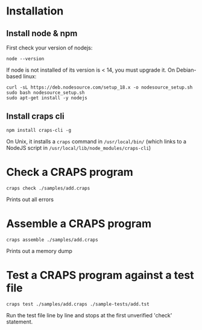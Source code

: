 
# Installation

## Install node & npm
First check your version of nodejs:
```
node --version
```
If node is not installed of its version is < 14, you must upgrade it. On Debian-based linux:
```
curl -sL https://deb.nodesource.com/setup_18.x -o nodesource_setup.sh
sudo bash nodesource_setup.sh
sudo apt-get install -y nodejs
```

## Install craps cli
```
npm install craps-cli -g
```
On Unix, it installs a `craps` command in `/usr/local/bin/` (which links to a NodeJS script in `/usr/local/lib/node_modules/craps-cli`)


# Check a CRAPS program
```
craps check ./samples/add.craps
```
Prints out all errors


# Assemble a CRAPS program
```
craps assemble ./samples/add.craps
```
Prints out a memory dump


# Test a CRAPS program against a test file
```
craps test ./samples/add.craps ./sample-tests/add.tst
```
Run the test file line by line and stops at the first unverified 'check' statement.
